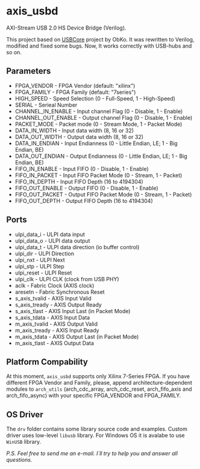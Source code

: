 # axis_usbd
AXI-Stream USB 2.0 HS Device Bridge (Verilog). 

This project based on [USBCore](https://github.com/ObKo/USBCore) project by ObKo. It was rewritten to Verilog, modified and fixed some bugs. Now, It works correctly with USB-hubs and so on.

## Parameters
* FPGA_VENDOR        - FPGA Vendor (default: "xilinx")
* FPGA_FAMILY        - FPGA Family (default: "7series")
* HIGH_SPEED         - Speed Selection (0 - Full-Speed, 1 - High-Speed)
* SERIAL             - Serieal Number
* CHANNEL_IN_ENABLE  - Input channel Flag (0 - Disable, 1 - Enable)
* CHANNEL_OUT_ENABLE - Output channel Flag (0 - Disable, 1 - Enable)
* PACKET_MODE        - Packet mode (0 - Stream Mode, 1 - Packet Mode)
* DATA_IN_WIDTH      - Input data width (8, 16 or 32)
* DATA_OUT_WIDTH     - Output data width (8, 16 or 32)
* DATA_IN_ENDIAN     - Input Endianness (0 - Little Endian, LE; 1 - Big Endian, BE)
*  DATA_OUT_ENDIAN   - Output Endianness (0 - Little Endian, LE; 1 - Big Endian, BE)
* FIFO_IN_ENABLE     - Input FIFO (0 - Disable, 1 - Enable)
* FIFO_IN_PACKET     - Input FIFO Packet Mode (0 - Stream, 1 - Packet)
* FIFO_IN_DEPTH      - Input FIFO Depth (16 to 4194304)
* FIFO_OUT_ENABLE    - Output FIFO (0 - Disable, 1 - Enable)
* FIFO_OUT_PACKET    - Output FIFO Packet Mode (0 - Stream, 1 - Packet)
* FIFO_OUT_DEPTH     - Output FIFO Depth (16 to 4194304)

## Ports
* ulpi_data_i   - ULPI data input
* ulpi_data_o   - ULPI data output
* ulpi_data_t   - ULPI data direction (io buffer control)
* ulpi_dir      - ULPI Direction
* ulpi_nxt      - ULPI Next
* ulpi_stp      - ULPI Step
* ulpi_reset    - ULPI Reset
* ulpi_clk      - ULPI CLK (clock from USB PHY)
* aclk          - Fabric Clock (AXIS clock)
* aresetn       - Fabric Synchronous Reset
* s_axis_tvalid - AXIS Input Valid
* s_axis_tready - AXIS Output Ready
* s_axis_tlast  - AXIS Input Last (in Packet Mode)
* s_axis_tdata  - AXIS Input Data
* m_axis_tvalid - AXIS Output Valid
* m_axis_tready - AXIS Input Ready
* m_axis_tdata  - AXIS Output Last (in Packet Mode)
* m_axis_tlast  - AXIS Output Data

## Platform Compability
At this moment, `axis_usbd` supports only Xilinx 7-Series FPGA. If you have different FPGA Vendor and Family, please, append architecture-dependent modules to `arch_utils` (arch_cdc_array, arch_cdc_reset, arch_fifo_axis and arch_fifo_async) with your specific FPGA_VENDOR and FPGA_FAMILY.

## OS Driver
The `drv` folder contains some library source code and examples. Custom driver uses low-level `libusb` library. For Windows OS it is avalabe to use `WinUSB` library.

*P.S. Feel free to send me an e-mail. I`ll try to help you and answer all questions.* 